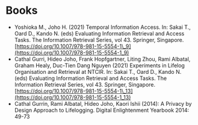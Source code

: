 # Books

* Yoshioka M., Joho H. \(2021\) Temporal Information Access. In: Sakai T., Oard D., Kando N. \(eds\) Evaluating Information Retrieval and Access Tasks. The Information Retrieval Series, vol 43. Springer, Singapore. [https://doi.org/10.1007/978-981-15-5554-1\_9](https://doi.org/10.1007/978-981-15-5554-1_9)
* Cathal Gurri, Hideo Joho, Frank Hopfgartner, Liting Zhou, Rami Albatal, Graham Healy, Duc-Tien Dang Nguyen \(2021\) Experiments in Lifelog Organisation and Retrieval at NTCIR. In: Sakai T., Oard D., Kando N. \(eds\) Evaluating Information Retrieval and Access Tasks. The Information Retrieval Series, vol 43. Springer, Singapore. [https://doi.org/10.1007/978-981-15-5554-1\_13](https://doi.org/10.1007/978-981-15-5554-1_13)
* Cathal Gurrin, Rami Albatal, Hideo Joho, Kaori Ishii \(2014\): A Privacy by Design Approach to Lifelogging. Digital Enlightenment Yearbook 2014: 49-73

